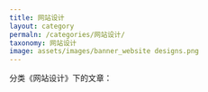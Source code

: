 ```yaml
---
title: 网站设计
layout: category
permaln: /categories/网站设计/
taxonomy: 网站设计
image: assets/images/banner_website designs.png
---
```


分类《网站设计》下的文章：